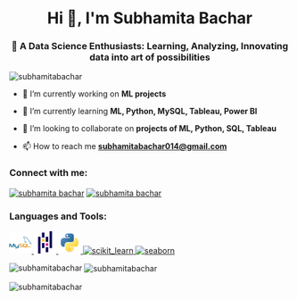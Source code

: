 
<h1 align="center">Hi 👋, I'm Subhamita Bachar</h1>
<h3 align="center">🧠 A Data Science Enthusiasts: Learning, Analyzing, Innovating data into art of possibilities</h3>

<p align="left"> <img src="https://komarev.com/ghpvc/?username=subhamitabachar&label=Profile%20views&color=0e75b6&style=flat" alt="subhamitabachar" /> </p>

- 🔭 I’m currently working on **ML projects**

- 🌱 I’m currently learning **ML, Python, MySQL, Tableau, Power BI**

- 👯 I’m looking to collaborate on **projects of ML, Python, SQL, Tableau**

- 📫 How to reach me **subhamitabachar014@gmail.com**
  
<h3 align="left">Connect with me:</h3>
<p align="left">
<a href="https://linkedin.com/in/subhamita bachar" target="blank"><img align="center" src="https://raw.githubusercontent.com/rahuldkjain/github-profile-readme-generator/master/src/images/icons/Social/linked-in-alt.svg" alt="subhamita bachar" height="30" width="40" /></a>
<a href="https://kaggle.com/subhamita bachar" target="blank"><img align="center" src="https://raw.githubusercontent.com/rahuldkjain/github-profile-readme-generator/master/src/images/icons/Social/kaggle.svg" alt="subhamita bachar" height="30" width="40" /></a>
</p>

<h3 align="left">Languages and Tools:</h3>
<p align="left"> <a href="https://www.mysql.com/" target="_blank" rel="noreferrer"> <img src="https://raw.githubusercontent.com/devicons/devicon/master/icons/mysql/mysql-original-wordmark.svg" alt="mysql" width="40" height="40"/> </a> <a href="https://pandas.pydata.org/" target="_blank" rel="noreferrer"> <img src="https://raw.githubusercontent.com/devicons/devicon/2ae2a900d2f041da66e950e4d48052658d850630/icons/pandas/pandas-original.svg" alt="pandas" width="40" height="40"/> </a> <a href="https://www.python.org" target="_blank" rel="noreferrer"> <img src="https://raw.githubusercontent.com/devicons/devicon/master/icons/python/python-original.svg" alt="python" width="40" height="40"/> </a> <a href="https://scikit-learn.org/" target="_blank" rel="noreferrer"> <img src="https://upload.wikimedia.org/wikipedia/commons/0/05/Scikit_learn_logo_small.svg" alt="scikit_learn" width="40" height="40"/> </a> <a href="https://seaborn.pydata.org/" target="_blank" rel="noreferrer"> <img src="https://seaborn.pydata.org/_images/logo-mark-lightbg.svg" alt="seaborn" width="40" height="40"/> </a> </p>

<p><img align="left" src="https://github-readme-stats.vercel.app/api/top-langs?username=subhamitabachar&show_icons=true&locale=en&layout=compact" alt="subhamitabachar" /></p>

<p>&nbsp;<img align="center" src="https://github-readme-stats.vercel.app/api?username=subhamitabachar&show_icons=true&locale=en" alt="subhamitabachar" /></p>

<p><img align="center" src="https://github-readme-streak-stats.herokuapp.com/?user=subhamitabachar&" alt="subhamitabachar" /></p>
